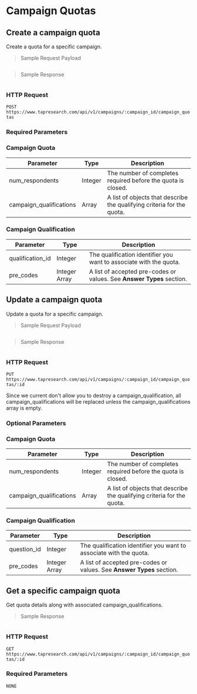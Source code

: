 # Campaign Quotas

## Create a campaign quota

Create a quota for a specific campaign.

> Sample Request Payload

```json
```

> Sample Response

```json

```

### HTTP Request

`POST https://www.tapresearch.com/api/v1/campaigns/:campaign_id/campaign_quotas`

### Required Parameters

### Campaign Quota
Parameter | Type | Description
--------- | ---- | -----------
num_respondents | Integer | The number of completes required before the quota is closed.
campaign_qualifications | Array | A list of objects that describe the qualifying criteria for the quota.

### Campaign Qualification
Parameter | Type | Description
--------- | ---- | -----------
qualification_id | Integer | The qualification identifier you want to associate with the quota.
pre_codes | Integer Array | A list of accepted pre-codes or values. See **Answer Types** section.


## Update a campaign quota

Update a quota for a specific campaign.

> Sample Request Payload

```json
```

> Sample Response

```json
```

### HTTP Request

`PUT https://www.tapresearch.com/api/v1/campaigns/:campaign_id/campaign_quotas/:id`

<aside class=warning>
Since we current don't allow you to destroy a campaign_qualification, all campaign_qualifications will be replaced
unless the campaign_qualifications array is empty.
</aside>

### Optional Parameters

### Campaign Quota
Parameter | Type | Description
--------- | ---- | -----------
num_respondents | Integer | The number of completes required before the quota is closed.
campaign_qualifications | Array | A list of objects that describe the qualifying criteria for the quota.

### Campaign Qualification
Parameter | Type | Description
--------- | ---- | -----------
question_id | Integer | The qualification identifier you want to associate with the quota.
pre_codes | Integer Array | A list of accepted pre-codes or values. See **Answer Types** section.

## Get a specific campaign quota

Get quota details along with associated campaign_qualifications.

> Sample Response

```json

```

### HTTP Request

`GET https://www.tapresearch.com/api/v1/campaigns/:campaign_id/campaign_quotas/:id`

### Required Parameters
`NONE`